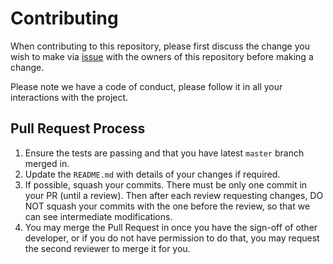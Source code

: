 # Contributing

When contributing to this repository, please first discuss the change you wish to make via [issue](https://github.com/shanhuiyang/TypeScript-MERN-Starter/issues) with the owners of this repository before making a change.

Please note we have a code of conduct, please follow it in all your interactions with the project.

## Pull Request Process

1. Ensure the tests are passing and that you have latest `master` branch merged in.
2. Update the `README.md` with details of your changes if required.
3. If possible, squash your commits. There must be only one commit in your PR (until a review). Then after each review requesting changes, DO NOT squash your commits with the one before the review, so that we can see intermediate modifications.
4. You may merge the Pull Request in once you have the sign-off of other developer, or if you do not have permission to do that, you may request the second reviewer to merge it for you.
